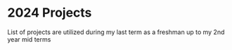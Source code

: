 # 2024 Projects

List of projects are utilized during my last term as a freshman up to my 2nd year mid terms
